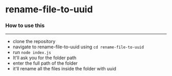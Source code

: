# rename-file-to-uuid

### How to use this

---

- clone the repository
- navigate to rename-file-to-uuid using `cd rename-file-to-uuid`
- run `node index.js`
- It'll ask you for the folder path
- enter the full path of the folder
- it'll rename all the files inside the folder with uuid
